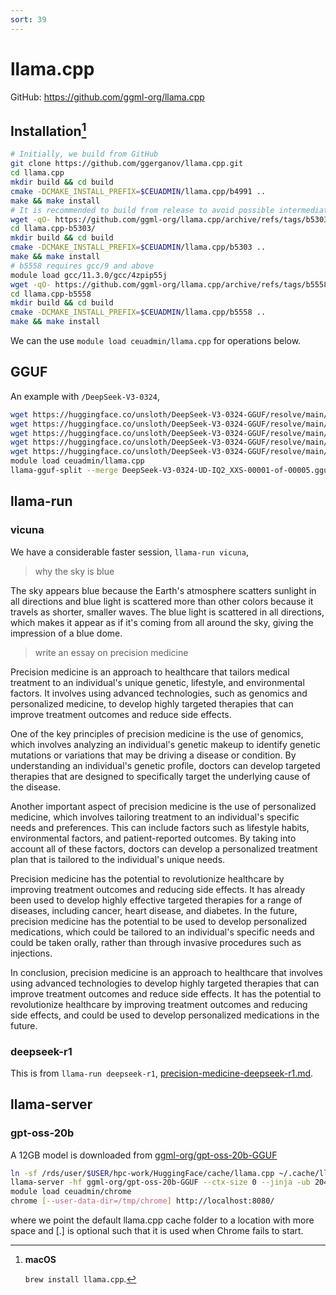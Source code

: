 ```yaml
---
sort: 39
---
```


# llama.cpp

GitHub: <https://github.com/ggml-org/llama.cpp>

## Installation[^macOS]

```bash
# Initially, we build from GitHub
git clone https://github.com/ggerganov/llama.cpp.git
cd llama.cpp
mkdir build && cd build
cmake -DCMAKE_INSTALL_PREFIX=$CEUADMIN/llama.cpp/b4991 ..
make && make install
# It is recommended to build from release to avoid possible intermediate updates
wget -qO- https://github.com/ggml-org/llama.cpp/archive/refs/tags/b5303.tar.gz | tar xvfz -
cd llama.cpp-b5303/
mkdir build && cd build
cmake -DCMAKE_INSTALL_PREFIX=$CEUADMIN/llama.cpp/b5303 ..
make && make install
# b5558 requires gcc/9 and above
module load gcc/11.3.0/gcc/4zpip55j
wget -qO- https://github.com/ggml-org/llama.cpp/archive/refs/tags/b5558.tar.gz | tar xvfz -
cd llama.cpp-b5558
mkdir build && cd build
cmake -DCMAKE_INSTALL_PREFIX=$CEUADMIN/llama.cpp/b5558 ..
make && make install
```

We can the use `module load ceuadmin/llama.cpp` for operations below.

## GGUF

An example with `/DeepSeek-V3-0324`,

```bash
wget https://huggingface.co/unsloth/DeepSeek-V3-0324-GGUF/resolve/main/UD-IQ2_XXS/DeepSeek-V3-0324-UD-IQ2_XXS-00001-of-00005.gguf
wget https://huggingface.co/unsloth/DeepSeek-V3-0324-GGUF/resolve/main/UD-IQ2_XXS/DeepSeek-V3-0324-UD-IQ2_XXS-00002-of-00005.gguf
wget https://huggingface.co/unsloth/DeepSeek-V3-0324-GGUF/resolve/main/UD-IQ2_XXS/DeepSeek-V3-0324-UD-IQ2_XXS-00003-of-00005.gguf
wget https://huggingface.co/unsloth/DeepSeek-V3-0324-GGUF/resolve/main/UD-IQ2_XXS/DeepSeek-V3-0324-UD-IQ2_XXS-00004-of-00005.gguf
wget https://huggingface.co/unsloth/DeepSeek-V3-0324-GGUF/resolve/main/UD-IQ2_XXS/DeepSeek-V3-0324-UD-IQ2_XXS-00005-of-00005.gguf
module load ceuadmin/llama.cpp
llama-gguf-split --merge DeepSeek-V3-0324-UD-IQ2_XXS-00001-of-00005.gguf DeepSeek-V3-0324-UD-IQ2_XXS.gguf
```

## llama-run

### vicuna

We have a considerable faster session, `llama-run vicuna`,

> why the sky is blue

The sky appears blue because the Earth's atmosphere scatters sunlight in all directions and blue light is scattered more than other colors because it travels as shorter, smaller waves. The blue light is scattered in all directions, which makes it appear as if it's coming from all around the sky, giving the impression of a blue dome.

> write an essay on precision medicine

Precision medicine is an approach to healthcare that tailors medical treatment to an individual's unique genetic, lifestyle, and environmental factors. It involves using advanced technologies, such as genomics and personalized medicine, to develop highly targeted therapies that can improve treatment outcomes and reduce side effects.

One of the key principles of precision medicine is the use of genomics, which involves analyzing an individual's genetic makeup to identify genetic mutations or variations that may be driving a disease or condition. By understanding an individual's genetic profile, doctors can develop targeted therapies that are designed to specifically target the underlying cause of the disease.

Another important aspect of precision medicine is the use of personalized medicine, which involves tailoring treatment to an individual's specific needs and preferences. This can include factors such as lifestyle habits, environmental factors, and patient-reported outcomes. By taking into account all of these factors, doctors can develop a personalized treatment plan that is tailored to the individual's unique needs.

Precision medicine has the potential to revolutionize healthcare by improving treatment outcomes and reducing side effects. It has already been used to develop highly effective targeted therapies for a range of diseases, including cancer, heart disease, and diabetes. In the future, precision medicine has the potential to be used to develop personalized medications, which could be tailored to an individual's specific needs and could be taken orally, rather than through invasive procedures such as injections.

In conclusion, precision medicine is an approach to healthcare that involves using advanced technologies to develop highly targeted therapies that can improve treatment outcomes and reduce side effects. It has the potential to revolutionize healthcare by improving treatment outcomes and reducing side effects, and could be used to develop personalized medications in the future.

### deepseek-r1

This is from `llama-run deepseek-r1`, [precision-medicine-deepseek-r1.md](files/precision-medicine-deepseek-r1.md).

## llama-server

### gpt-oss-20b

A 12GB model is downloaded from [ggml-org/gpt-oss-20b-GGUF](https://huggingface.co/ggml-org/gpt-oss-20b-GGUF/)

```bash
ln -sf /rds/user/$USER/hpc-work/HuggingFace/cache/llama.cpp ~/.cache/llama.cpp
llama-server -hf ggml-org/gpt-oss-20b-GGUF --ctx-size 0 --jinja -ub 2048 -b 2048 -ngl 99 -fa
module load ceuadmin/chrome
chrome [--user-data-dir=/tmp/chrome] http://localhost:8080/
```

where we point the default llama.cpp cache folder to a location with more space and [.] is optional such that it is used when Chrome fails to start.

[^macOS]: **macOS**

    `brew install llama.cpp`.
